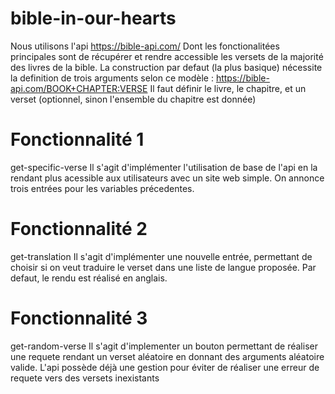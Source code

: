 # bible-in-our-hearts
Nous utilisons l'api https://bible-api.com/
Dont les fonctionalitées principales sont de récupérer et rendre accessible les versets de la majorité des livres de la bible.
La construction par defaut (la plus basique) nécessite la definition de trois arguments selon ce modèle : https://bible-api.com/BOOK+CHAPTER:VERSE
Il faut définir le livre, le chapitre, et un verset (optionnel, sinon l'ensemble du chapitre est donnée)


# Fonctionnalité 1
get-specific-verse
Il s'agit d'implémenter l'utilisation de base de l'api en la rendant plus acessible aux utilisateurs avec un site web simple.
On annonce trois entrées pour les variables précedentes.

# Fonctionnalité 2
get-translation
Il s'agit d'implémenter une nouvelle entrée, permettant de choisir si on veut traduire le verset dans une liste de langue proposée.
Par defaut, le rendu est réalisé en anglais.

# Fonctionnalité 3
get-random-verse
Il s'agit d'implementer un bouton permettant de réaliser une requete rendant un verset aléatoire en donnant des arguments aléatoire valide.
L'api possède déjà une gestion pour éviter de réaliser une erreur de requete vers des versets inexistants